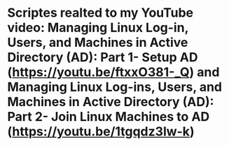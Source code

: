 # Scriptes realted to my YouTube video: Managing Linux Log-in, Users, and Machines in Active Directory (AD): Part 1- Setup AD (https://youtu.be/ftxxO381-_Q) and Managing Linux Log-ins, Users, and Machines in Active Directory (AD): Part 2- Join Linux Machines to AD (https://youtu.be/1tgqdz3lw-k)

